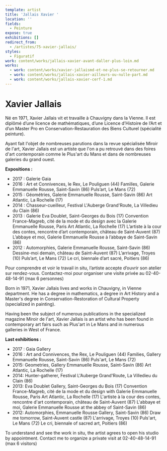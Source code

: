 ```yaml
---
template: artist
title: 'Jallais Xavier '
location: ''
fields:
  - Peinture
expose: true
exhibitions: []
redirect_from:
  - /artistes/75-xavier-jallais/
styles:
  - Figuratif
work: content/works/jallais-xavier-avant-daller-plus-loin.md
works:
  - work: content/works/xavier-jallaismd-et-ne-plus-se-retourner.md
  - work: content/works/jallais-xavier-ailleurs-ou-nulle-part.md
  - work: content/works/jallais-xavier-cerf-1.md
---
```


# Xavier Jallais

Né en 1971, Xavier Jallais vit et travaille à Chauvigny dans la Vienne.  Il est diplômé d’une licence de mathématiques, d’une Licence d’Histoire de l’Art et d’un Master Pro en Conservation-Restauration des Biens Culturel (spécialité peinture).

Ayant fait l'objet de nombreuses parutions dans la revue spécialisée Miroir de l'art, Xavier Jallais est un artiste que l'on a pu retrouvé dans des foires d'art contemporain comme le Plus'art du Mans et dans de nombreuses galeries du grand ouest.

**Expositions :**

* 2017 : Galerie Gaia
* 2016 : Art et Connivences, le Rex, Le Pouliguen (44) Familles, Galerie Emmanuelle Rousse, Saint-Savin (86) Puls’art, Le Mans (72)
* 2015 : Géométries, Galerie Emmanuelle Rousse, Saint-Savin (86) Art Atlantic, La Rochelle (17)
* 2014 : Chasseur-cueilleur, Festival L'Auberge Grand'Route, La Villedieu du Clain (86)
* 2013 : Galerie Eva Doublet, Saint-Georges du Bois (17) Convention France-Magreb, cité de la mode et du design avec la Galerie Emmanuelle Rousse, Paris Art Atlantic, La Rochelle (17) L’artiste à la cour des contes, rencontre d’art contemporain, château de Saint-Auvent (87) L’abbaye et moi, Galerie Emmanuelle Rousse à l’abbaye de Saint-Savin (86)
* 2012 : Automorphies, Galerie Emmanuelle Rousse, Saint-Savin (86) Dessine-moi demain, château de Saint-Auvent (87) L’arrivage, Troyes (10) Puls’art, Le Mans (72) Le cri, biennale d’art sacré, Poitiers (86)

Pour comprendre et voir le travail in situ, l’artiste accepte d’ouvrir son atelier sur rendez-vous. Contactez-moi pour organiser une visite privée au 02-40-48-14-91 (max 6 personnes)

Born in 1971, Xavier Jallais lives and works in Chauvigny, in Vienne department.  He has a degree in mathematics, a degree in Art History and a Master's degree in Conservation-Restoration of Cultural Property (specialized in painting).

Having been the subject of numerous publications in the specialized magazine Miroir de l'art, Xavier Jallais is an artist who has been found in contemporary art fairs such as Plus'art in Le Mans and in numerous galleries in West of France.

**Last exhibitions :**

* 2017 : Gaia Gallery
* 2016 : Art and Connivences, the Rex, Le Pouliguen (44) Families, Gallery Emmanuelle Rousse, Saint-Savin (86) Puls'art, Le Mans (72)
* 2015: Geometries, Gallery Emmanuelle Rousse, Saint-Savin (86) Art Atlantic, La Rochelle (17)
* 2014: Hunter-gatherer, Festival L'Auberge Grand'Route, La Villedieu du Clain (86)
* 2013: Eva Doublet Gallery, Saint-Georges du Bois (17) Convention France-Magreb, cité de la mode et du design with Galerie Emmanuelle Rousse, Paris Art Atlantic, La Rochelle (17) L'artiste à la cour des contes, rencontre d'art contemporain, château de Saint-Auvent (87) L'abbaye et moi, Galerie Emmanuelle Rousse at the abbey of Saint-Savin (86)
* 2012: Automorphies, Emmanuelle Rousse Gallery, Saint-Savin (86) Draw me tomorrow, Saint-Auvent castle (87) L'arrivage, Troyes (10) Puls'art, Le Mans (72) Le cri, biennale of sacred art, Poitiers (86)

To understand and see the work in situ, the artist agrees to open his studio by appointment. Contact me to organize a private visit at 02-40-48-14-91 (max 6 visitors)
